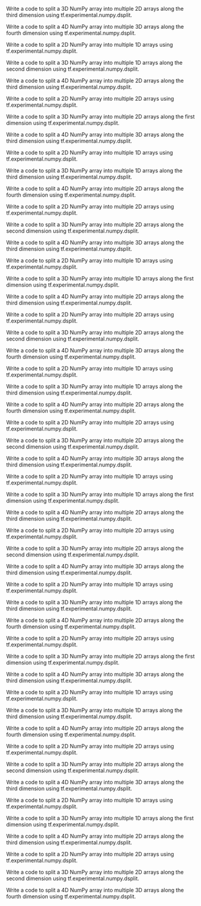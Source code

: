 Write a code to split a 3D NumPy array into multiple 2D arrays along the third dimension using tf.experimental.numpy.dsplit.

Write a code to split a 4D NumPy array into multiple 3D arrays along the fourth dimension using tf.experimental.numpy.dsplit.

Write a code to split a 2D NumPy array into multiple 1D arrays using tf.experimental.numpy.dsplit.

Write a code to split a 3D NumPy array into multiple 1D arrays along the second dimension using tf.experimental.numpy.dsplit.

Write a code to split a 4D NumPy array into multiple 2D arrays along the third dimension using tf.experimental.numpy.dsplit.

Write a code to split a 2D NumPy array into multiple 2D arrays using tf.experimental.numpy.dsplit.

Write a code to split a 3D NumPy array into multiple 2D arrays along the first dimension using tf.experimental.numpy.dsplit.

Write a code to split a 4D NumPy array into multiple 3D arrays along the third dimension using tf.experimental.numpy.dsplit.

Write a code to split a 2D NumPy array into multiple 1D arrays using tf.experimental.numpy.dsplit.

Write a code to split a 3D NumPy array into multiple 1D arrays along the third dimension using tf.experimental.numpy.dsplit.

Write a code to split a 4D NumPy array into multiple 2D arrays along the fourth dimension using tf.experimental.numpy.dsplit.

Write a code to split a 2D NumPy array into multiple 2D arrays using tf.experimental.numpy.dsplit.

Write a code to split a 3D NumPy array into multiple 2D arrays along the second dimension using tf.experimental.numpy.dsplit.

Write a code to split a 4D NumPy array into multiple 3D arrays along the third dimension using tf.experimental.numpy.dsplit.

Write a code to split a 2D NumPy array into multiple 1D arrays using tf.experimental.numpy.dsplit.

Write a code to split a 3D NumPy array into multiple 1D arrays along the first dimension using tf.experimental.numpy.dsplit.

Write a code to split a 4D NumPy array into multiple 2D arrays along the third dimension using tf.experimental.numpy.dsplit.

Write a code to split a 2D NumPy array into multiple 2D arrays using tf.experimental.numpy.dsplit.

Write a code to split a 3D NumPy array into multiple 2D arrays along the second dimension using tf.experimental.numpy.dsplit.

Write a code to split a 4D NumPy array into multiple 3D arrays along the fourth dimension using tf.experimental.numpy.dsplit.

Write a code to split a 2D NumPy array into multiple 1D arrays using tf.experimental.numpy.dsplit.

Write a code to split a 3D NumPy array into multiple 1D arrays along the third dimension using tf.experimental.numpy.dsplit.

Write a code to split a 4D NumPy array into multiple 2D arrays along the fourth dimension using tf.experimental.numpy.dsplit.

Write a code to split a 2D NumPy array into multiple 2D arrays using tf.experimental.numpy.dsplit.

Write a code to split a 3D NumPy array into multiple 2D arrays along the second dimension using tf.experimental.numpy.dsplit.

Write a code to split a 4D NumPy array into multiple 3D arrays along the third dimension using tf.experimental.numpy.dsplit.

Write a code to split a 2D NumPy array into multiple 1D arrays using tf.experimental.numpy.dsplit.

Write a code to split a 3D NumPy array into multiple 1D arrays along the first dimension using tf.experimental.numpy.dsplit.

Write a code to split a 4D NumPy array into multiple 2D arrays along the third dimension using tf.experimental.numpy.dsplit.

Write a code to split a 2D NumPy array into multiple 2D arrays using tf.experimental.numpy.dsplit.

Write a code to split a 3D NumPy array into multiple 2D arrays along the second dimension using tf.experimental.numpy.dsplit.

Write a code to split a 4D NumPy array into multiple 3D arrays along the third dimension using tf.experimental.numpy.dsplit.

Write a code to split a 2D NumPy array into multiple 1D arrays using tf.experimental.numpy.dsplit.

Write a code to split a 3D NumPy array into multiple 1D arrays along the third dimension using tf.experimental.numpy.dsplit.

Write a code to split a 4D NumPy array into multiple 2D arrays along the fourth dimension using tf.experimental.numpy.dsplit.

Write a code to split a 2D NumPy array into multiple 2D arrays using tf.experimental.numpy.dsplit.

Write a code to split a 3D NumPy array into multiple 2D arrays along the first dimension using tf.experimental.numpy.dsplit.

Write a code to split a 4D NumPy array into multiple 3D arrays along the third dimension using tf.experimental.numpy.dsplit.

Write a code to split a 2D NumPy array into multiple 1D arrays using tf.experimental.numpy.dsplit.

Write a code to split a 3D NumPy array into multiple 1D arrays along the third dimension using tf.experimental.numpy.dsplit.

Write a code to split a 4D NumPy array into multiple 2D arrays along the fourth dimension using tf.experimental.numpy.dsplit.

Write a code to split a 2D NumPy array into multiple 2D arrays using tf.experimental.numpy.dsplit.

Write a code to split a 3D NumPy array into multiple 2D arrays along the second dimension using tf.experimental.numpy.dsplit.

Write a code to split a 4D NumPy array into multiple 3D arrays along the third dimension using tf.experimental.numpy.dsplit.

Write a code to split a 2D NumPy array into multiple 1D arrays using tf.experimental.numpy.dsplit.

Write a code to split a 3D NumPy array into multiple 1D arrays along the first dimension using tf.experimental.numpy.dsplit.

Write a code to split a 4D NumPy array into multiple 2D arrays along the third dimension using tf.experimental.numpy.dsplit.

Write a code to split a 2D NumPy array into multiple 2D arrays using tf.experimental.numpy.dsplit.

Write a code to split a 3D NumPy array into multiple 2D arrays along the second dimension using tf.experimental.numpy.dsplit.

Write a code to split a 4D NumPy array into multiple 3D arrays along the fourth dimension using tf.experimental.numpy.dsplit.